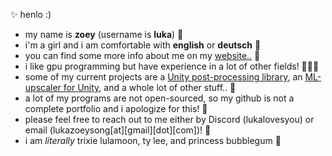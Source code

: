 ✨ henlo :)
<br>
- my name is **zoey** (username is **luka**) 🌺 
- i'm a girl and i am comfortable with **english** or **deutsch** 🫶
- you can find some more info about me on my [website..](http://www.luka.moe) 🌙
- i like gpu programming but have experience in a lot of other fields! 👩🏼‍💻
- some of my current projects are a [Unity post-processing library](www.luka.moe/june), an [ML-upscaler for Unity](https://luka.moe/magicbounce), and a whole lot of other stuff.. 🌈
- a lot of my programs are not open-sourced, so my github is not a complete portfolio and i apologize for this! 👻
- please feel free to reach out to me either by Discord (lukalovesyou) or email (lukazoeysong[at][gmail][dot][com])! 🥂
- i am *literally* trixie lulamoon, ty lee, and princess bubblegum 👑
